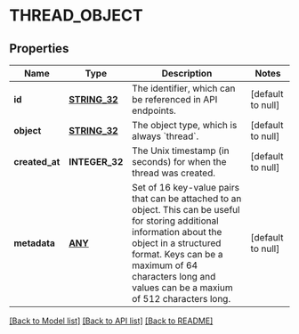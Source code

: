 # THREAD_OBJECT

## Properties
Name | Type | Description | Notes
------------ | ------------- | ------------- | -------------
**id** | [**STRING_32**](STRING_32.md) | The identifier, which can be referenced in API endpoints. | [default to null]
**object** | [**STRING_32**](STRING_32.md) | The object type, which is always &#x60;thread&#x60;. | [default to null]
**created_at** | **INTEGER_32** | The Unix timestamp (in seconds) for when the thread was created. | [default to null]
**metadata** | [**ANY**](.md) | Set of 16 key-value pairs that can be attached to an object. This can be useful for storing additional information about the object in a structured format. Keys can be a maximum of 64 characters long and values can be a maxium of 512 characters long.  | [default to null]

[[Back to Model list]](../README.md#documentation-for-models) [[Back to API list]](../README.md#documentation-for-api-endpoints) [[Back to README]](../README.md)


